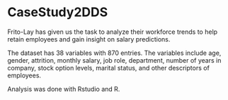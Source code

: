 # CaseStudy2DDS

Frito-Lay has given us the task to analyze their workforce trends to help retain employees and gain insight on salary predictions.

The dataset has 38 variables with 870 entries. The variables include age, gender, attrition, monthly salary, job role, department, number of years in company, stock option levels, marital status, and other descriptors of employees. 

Analysis was done with Rstudio and R.
